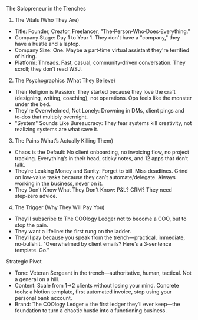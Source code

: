 The Solopreneur in the Trenches

1) The Vitals (Who They Are)
- Title: Founder, Creator, Freelancer, "The‑Person‑Who‑Does‑Everything."
- Company Stage: Day 1 to Year 1. They don't have a "company," they have a hustle and a laptop.
- Company Size: One. Maybe a part‑time virtual assistant they're terrified of hiring.
- Platform: Threads. Fast, casual, community‑driven conversation. They scroll; they don’t read WSJ.

2) The Psychographics (What They Believe)
- Their Religion is Passion: They started because they love the craft (designing, writing, coaching), not operations. Ops feels like the monster under the bed.
- They're Overwhelmed, Not Lonely: Drowning in DMs, client pings and to‑dos that multiply overnight.
- "System" Sounds Like Bureaucracy: They fear systems kill creativity, not realizing systems are what save it.

3) The Pains (What’s Actually Killing Them)
- Chaos is the Default: No client onboarding, no invoicing flow, no project tracking. Everything’s in their head, sticky notes, and 12 apps that don’t talk.
- They’re Leaking Money and Sanity: Forget to bill. Miss deadlines. Grind on low‑value tasks because they can’t automate/delegate. Always working in the business, never on it.
- They Don’t Know What They Don’t Know: P&L? CRM? They need step‑zero advice.

4) The Trigger (Why They Will Pay You)
- They’ll subscribe to The COOlogy Ledger not to become a COO, but to stop the pain.
- They want a lifeline: the first rung on the ladder.
- They’ll pay because you speak from the trench—practical, immediate, no‑bullshit. "Overwhelmed by client emails? Here’s a 3‑sentence template. Go."

Strategic Pivot
- Tone: Veteran Sergeant in the trench—authoritative, human, tactical. Not a general on a hill.
- Content: Scale from 1→2 clients without losing your mind. Concrete tools: a Notion template, first automated invoice, stop using your personal bank account.
- Brand: The COOlogy Ledger = the first ledger they’ll ever keep—the foundation to turn a chaotic hustle into a functioning business.

